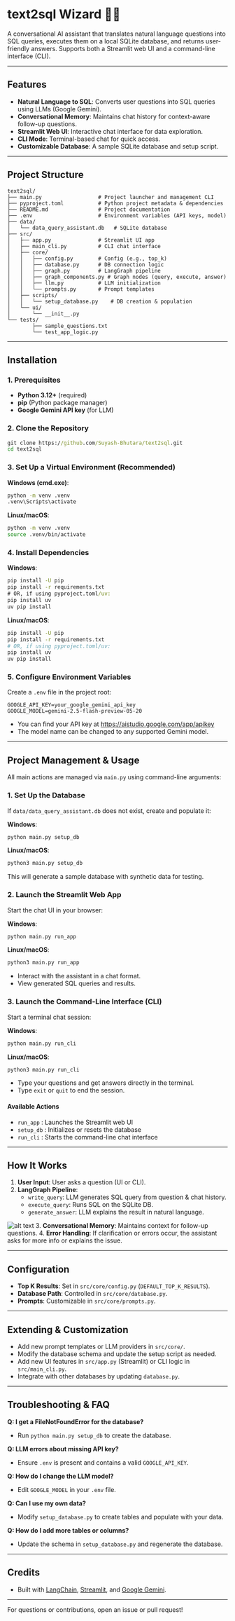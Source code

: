 # text2sql Wizard 🧙‍♂️

A conversational AI assistant that translates natural language questions into SQL queries, executes them on a local SQLite database, and returns user-friendly answers. Supports both a Streamlit web UI and a command-line interface (CLI).

---

## Features
- **Natural Language to SQL**: Converts user questions into SQL queries using LLMs (Google Gemini).
- **Conversational Memory**: Maintains chat history for context-aware follow-up questions.
- **Streamlit Web UI**: Interactive chat interface for data exploration.
- **CLI Mode**: Terminal-based chat for quick access.
- **Customizable Database**: A sample SQLite database and setup script.

---

## Project Structure
```
text2sql/
├── main.py                  # Project launcher and management CLI
├── pyproject.toml           # Python project metadata & dependencies
├── README.md                # Project documentation
├── .env                     # Environment variables (API keys, model)
├── data/
│   └── data_query_assistant.db   # SQLite database
├── src/
│   ├── app.py               # Streamlit UI app
│   ├── main_cli.py          # CLI chat interface
│   ├── core/
│   │   ├── config.py        # Config (e.g., top_k)
│   │   ├── database.py      # DB connection logic
│   │   ├── graph.py         # LangGraph pipeline
│   │   ├── graph_components.py # Graph nodes (query, execute, answer)
│   │   ├── llm.py           # LLM initialization
│   │   └── prompts.py       # Prompt templates
│   ├── scripts/
│   │   └── setup_database.py    # DB creation & population
│   └── ui/
│       └── __init__.py
└── tests/
        ├── sample_questions.txt
        └── test_app_logic.py
```

---

## Installation

### 1. Prerequisites
- **Python 3.12+** (required)
- **pip** (Python package manager)
- **Google Gemini API key** (for LLM)

### 2. Clone the Repository
```cmd
git clone https://github.com/Suyash-Bhutara/text2sql.git
cd text2sql
```

### 3. Set Up a Virtual Environment (Recommended)

**Windows (cmd.exe)**:
```cmd
python -m venv .venv
.venv\Scripts\activate
```

**Linux/macOS**:
```bash
python -m venv .venv
source .venv/bin/activate
```

### 4. Install Dependencies
**Windows**:
```cmd
pip install -U pip
pip install -r requirements.txt
# OR, if using pyproject.toml/uv:
pip install uv
uv pip install
```

**Linux/macOS**:
```bash
pip install -U pip
pip install -r requirements.txt
# OR, if using pyproject.toml/uv:
pip install uv
uv pip install
```

### 5. Configure Environment Variables
Create a `.env` file in the project root:
```
GOOGLE_API_KEY=your_google_gemini_api_key
GOOGLE_MODEL=gemini-2.5-flash-preview-05-20
```

- You can find your API key at https://aistudio.google.com/app/apikey
- The model name can be changed to any supported Gemini model.

---

## Project Management & Usage

All main actions are managed via `main.py` using command-line arguments:

### 1. Set Up the Database
If `data/data_query_assistant.db` does not exist, create and populate it:

**Windows**:
```cmd
python main.py setup_db
```

**Linux/macOS**:
```bash
python3 main.py setup_db
```
This will generate a sample database with synthetic data for testing.

### 2. Launch the Streamlit Web App
Start the chat UI in your browser:

**Windows**:
```cmd
python main.py run_app
```

**Linux/macOS**:
```bash
python3 main.py run_app
```
- Interact with the assistant in a chat format.
- View generated SQL queries and results.

### 3. Launch the Command-Line Interface (CLI)
Start a terminal chat session:

**Windows**:
```cmd
python main.py run_cli
```

**Linux/macOS**:
```bash
python3 main.py run_cli
```
- Type your questions and get answers directly in the terminal.
- Type `exit` or `quit` to end the session.

#### Available Actions
- `run_app`   : Launches the Streamlit web UI
- `setup_db`  : Initializes or resets the database
- `run_cli`   : Starts the command-line chat interface

---

## How It Works

1. **User Input**: User asks a question (UI or CLI).
2. **LangGraph Pipeline**:
   - `write_query`: LLM generates SQL query from question & chat history.
   - `execute_query`: Runs SQL on the SQLite DB.
   - `generate_answer`: LLM explains the result in natural language.

![alt text](image.png)
3. **Conversational Memory**: Maintains context for follow-up questions.
4. **Error Handling**: If clarification or errors occur, the assistant asks for more info or explains the issue.

---

## Configuration
- **Top K Results**: Set in `src/core/config.py` (`DEFAULT_TOP_K_RESULTS`).
- **Database Path**: Controlled in `src/core/database.py`.
- **Prompts**: Customizable in `src/core/prompts.py`.

---

## Extending & Customization
- Add new prompt templates or LLM providers in `src/core/`.
- Modify the database schema and update the setup script as needed.
- Add new UI features in `src/app.py` (Streamlit) or CLI logic in `src/main_cli.py`.
- Integrate with other databases by updating `database.py`.

---

## Troubleshooting & FAQ

**Q: I get a FileNotFoundError for the database?**
- Run `python main.py setup_db` to create the database.

**Q: LLM errors about missing API key?**
- Ensure `.env` is present and contains a valid `GOOGLE_API_KEY`.

**Q: How do I change the LLM model?**
- Edit `GOOGLE_MODEL` in your `.env` file.

**Q: Can I use my own data?**
- Modify `setup_database.py` to create tables and populate with your data.

**Q: How do I add more tables or columns?**
- Update the schema in `setup_database.py` and regenerate the database.

---

## Credits
- Built with [LangChain](https://python.langchain.com/), [Streamlit](https://streamlit.io/), and [Google Gemini](https://aistudio.google.com/).

---

For questions or contributions, open an issue or pull request!
